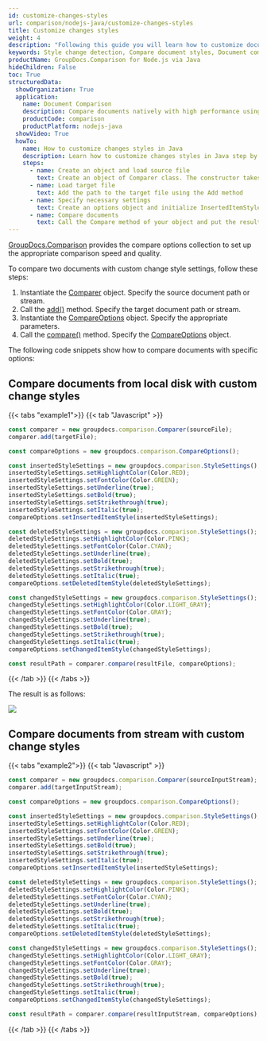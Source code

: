 ```yaml
---
id: customize-changes-styles
url: comparison/nodejs-java/customize-changes-styles
title: Customize changes styles
weight: 4
description: "Following this guide you will learn how to customize document comparison report and modify appearance of detected changes when use GroupDocs.Comparison for Node.js via Java."
keywords: Style change detection, Compare document styles, Document comparison
productName: GroupDocs.Comparison for Node.js via Java
hideChildren: False
toc: True
structuredData:
  showOrganization: True
  application:
    name: Document Comparison
    description: Compare documents natively with high performance using JavaScript language and GroupDocs.Comparison for Node.js via Java
    productCode: comparison
    productPlatform: nodejs-java
  showVideo: True
  howTo:
    name: How to customize changes styles in Java
    description: Learn how to customize changes styles in Java step by step
    steps:
      - name: Create an object and load source file
        text: Create an object of Comparer class. The constructor takes the source file path parameter. You may specify absolute or relative file path as per your requirements.
      - name: Load target file
        text: Add the path to the target file using the Add method
      - name: Specify necessary settings
        text: Create an options object and initialize InsertedItemStyle, DeletedItemStyle, ChangedItemStyle parameters by object with required parameters.
      - name: Compare documents
        text: Call the Compare method of your object and put the resulting file path parameter and the options object.
---
```


[GroupDocs.Comparison](https://products.groupdocs.com/comparison/nodejs-java) provides the compare options collection to set up the appropriate comparison speed and quality.

To compare two documents with custom change style settings, follow these steps:

1.  Instantiate the [Comparer](https://reference.groupdocs.com/comparison/nodejs-java/com.groupdocs.comparison/comparer) object. Specify the source document path or stream.
2.  Call the [add()](https://reference.groupdocs.com/comparison/nodejs-java/com.groupdocs.comparison/comparer/#add-java.lang.String-) method. Specify the target document path or stream.
3.  Instantiate the [CompareOptions](https://reference.groupdocs.com/comparison/nodejs-java/com.groupdocs.comparison.options/compareoptions) object. Specify the appropriate parameters.
4.  Call the [compare()](https://reference.groupdocs.com/comparison/nodejs-java/com.groupdocs.comparison/comparer/#compare-java.lang.String-) method. Specify the [CompareOptions](https://reference.groupdocs.com/comparison/nodejs-java/com.groupdocs.comparison.options/compareoptions) object.

The following code snippets show how to compare documents with specific options:

## Compare documents from local disk with custom change styles

{{< tabs "example1">}}
{{< tab "Javascript" >}}
```javascript
const comparer = new groupdocs.comparison.Comparer(sourceFile);
comparer.add(targetFile);

const compareOptions = new groupdocs.comparison.CompareOptions();

const insertedStyleSettings = new groupdocs.comparison.StyleSettings();
insertedStyleSettings.setHighlightColor(Color.RED);
insertedStyleSettings.setFontColor(Color.GREEN);
insertedStyleSettings.setUnderline(true);
insertedStyleSettings.setBold(true);
insertedStyleSettings.setStrikethrough(true);
insertedStyleSettings.setItalic(true);
compareOptions.setInsertedItemStyle(insertedStyleSettings);

const deletedStyleSettings = new groupdocs.comparison.StyleSettings();
deletedStyleSettings.setHighlightColor(Color.PINK);
deletedStyleSettings.setFontColor(Color.CYAN);
deletedStyleSettings.setUnderline(true);
deletedStyleSettings.setBold(true);
deletedStyleSettings.setStrikethrough(true);
deletedStyleSettings.setItalic(true);
compareOptions.setDeletedItemStyle(deletedStyleSettings);

const changedStyleSettings = new groupdocs.comparison.StyleSettings();
changedStyleSettings.setHighlightColor(Color.LIGHT_GRAY);
changedStyleSettings.setFontColor(Color.GRAY);
changedStyleSettings.setUnderline(true);
changedStyleSettings.setBold(true);
changedStyleSettings.setStrikethrough(true);
changedStyleSettings.setItalic(true);
compareOptions.setChangedItemStyle(changedStyleSettings);

const resultPath = comparer.compare(resultFile, compareOptions);
```
{{< /tab >}}
{{< /tabs >}}

The result is as follows:

![](/comparison/nodejs-java/images/customize-changes-styles.png)

## Compare documents from stream with custom change styles

{{< tabs "example2">}}
{{< tab "Javascript" >}}
```javascript
const comparer = new groupdocs.comparison.Comparer(sourceInputStream);
comparer.add(targetInputStream);

const compareOptions = new groupdocs.comparison.CompareOptions();

const insertedStyleSettings = new groupdocs.comparison.StyleSettings();
insertedStyleSettings.setHighlightColor(Color.RED);
insertedStyleSettings.setFontColor(Color.GREEN);
insertedStyleSettings.setUnderline(true);
insertedStyleSettings.setBold(true);
insertedStyleSettings.setStrikethrough(true);
insertedStyleSettings.setItalic(true);
compareOptions.setInsertedItemStyle(insertedStyleSettings);

const deletedStyleSettings = new groupdocs.comparison.StyleSettings();
deletedStyleSettings.setHighlightColor(Color.PINK);
deletedStyleSettings.setFontColor(Color.CYAN);
deletedStyleSettings.setUnderline(true);
deletedStyleSettings.setBold(true);
deletedStyleSettings.setStrikethrough(true);
deletedStyleSettings.setItalic(true);
compareOptions.setDeletedItemStyle(deletedStyleSettings);

const changedStyleSettings = new groupdocs.comparison.StyleSettings();
changedStyleSettings.setHighlightColor(Color.LIGHT_GRAY);
changedStyleSettings.setFontColor(Color.GRAY);
changedStyleSettings.setUnderline(true);
changedStyleSettings.setBold(true);
changedStyleSettings.setStrikethrough(true);
changedStyleSettings.setItalic(true);
compareOptions.setChangedItemStyle(changedStyleSettings);

const resultPath = comparer.compare(resultInputStream, compareOptions);
```
{{< /tab >}}
{{< /tabs >}}
